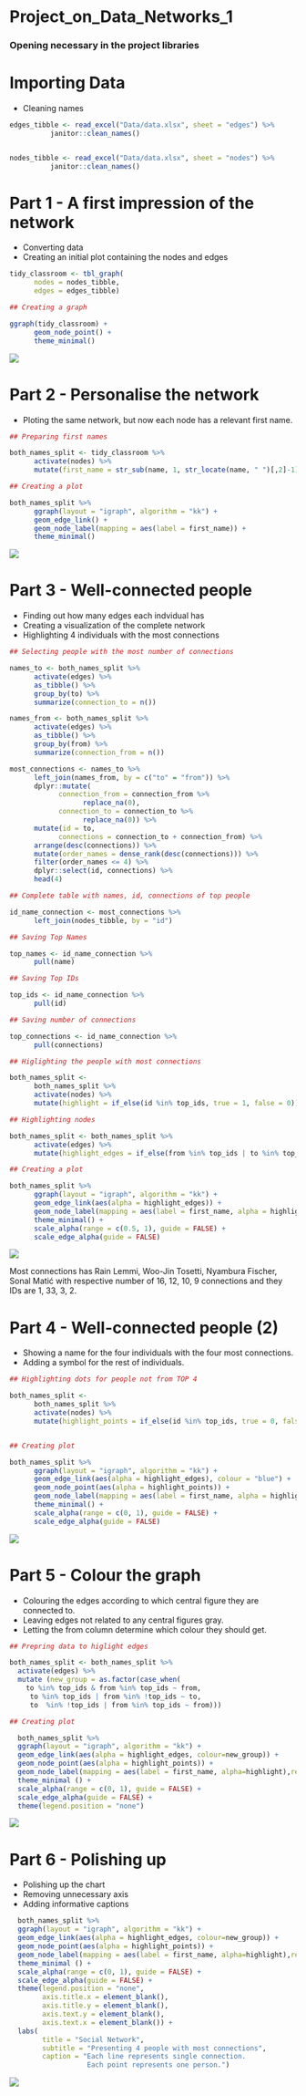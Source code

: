 Project\_on\_Data\_Networks\_1
================

### Opening necessary in the project libraries

# Importing Data

  - Cleaning names

<!-- end list -->

``` r
edges_tibble <- read_excel("Data/data.xlsx", sheet = "edges") %>%
          janitor::clean_names() 


nodes_tibble <- read_excel("Data/data.xlsx", sheet = "nodes") %>%
          janitor::clean_names() 
```

# Part 1 - A first impression of the network

  - Converting data
  - Creating an initial plot containing the nodes and edges

<!-- end list -->

``` r
tidy_classroom <- tbl_graph(
      nodes = nodes_tibble,
      edges = edges_tibble)

## Creating a graph

ggraph(tidy_classroom) +
      geom_node_point() +
      theme_minimal()
```

![](Project_on_Data_Networks_1_files/figure-gfm/unnamed-chunk-3-1.png)<!-- -->

# Part 2 - Personalise the network

  - Ploting the same network, but now each node has a relevant first
    name.

<!-- end list -->

``` r
## Preparing first names

both_names_split <- tidy_classroom %>%
      activate(nodes) %>%
      mutate(first_name = str_sub(name, 1, str_locate(name, " ")[,2]-1))

## Creating a plot

both_names_split %>%
      ggraph(layout = "igraph", algorithm = "kk") +
      geom_edge_link() +
      geom_node_label(mapping = aes(label = first_name)) +
      theme_minimal()
```

![](Project_on_Data_Networks_1_files/figure-gfm/unnamed-chunk-4-1.png)<!-- -->

# Part 3 - Well-connected people

  - Finding out how many edges each indvidual has
  - Creating a visualization of the complete network
  - Highlighting 4 individuals with the most connections

<!-- end list -->

``` r
## Selecting people with the most number of connections

names_to <- both_names_split %>%
      activate(edges) %>%
      as_tibble() %>%
      group_by(to) %>%
      summarize(connection_to = n())

names_from <- both_names_split %>%
      activate(edges) %>%
      as_tibble() %>%
      group_by(from) %>%
      summarize(connection_from = n())

most_connections <- names_to %>%
      left_join(names_from, by = c("to" = "from")) %>%
      dplyr::mutate(
            connection_from = connection_from %>%
                  replace_na(0),
            connection_to = connection_to %>%
                  replace_na(0)) %>%
      mutate(id = to,
            connections = connection_to + connection_from) %>%
      arrange(desc(connections)) %>%
      mutate(order_names = dense_rank(desc(connections))) %>%
      filter(order_names <= 4) %>%
      dplyr::select(id, connections) %>%
      head(4)

## Complete table with names, id, connections of top people

id_name_connection <- most_connections %>%
      left_join(nodes_tibble, by = "id")

## Saving Top Names

top_names <- id_name_connection %>%
      pull(name)

## Saving Top IDs

top_ids <- id_name_connection %>%
      pull(id)

## Saving number of connections

top_connections <- id_name_connection %>%
      pull(connections)

## Higlighting the people with most connections

both_names_split <-
      both_names_split %>%
      activate(nodes) %>%
      mutate(highlight = if_else(id %in% top_ids, true = 1, false = 0))

## Highlighting nodes

both_names_split <- both_names_split %>%
      activate(edges) %>%
      mutate(highlight_edges = if_else(from %in% top_ids | to %in% top_ids, 1, 0))

## Creating a plot

both_names_split %>%
      ggraph(layout = "igraph", algorithm = "kk") +
      geom_edge_link(aes(alpha = highlight_edges)) +
      geom_node_label(mapping = aes(label = first_name, alpha = highlight), repel = TRUE) +
      theme_minimal() +
      scale_alpha(range = c(0.5, 1), guide = FALSE) +
      scale_edge_alpha(guide = FALSE)
```

![](Project_on_Data_Networks_1_files/figure-gfm/unnamed-chunk-5-1.png)<!-- -->

Most connections has Rain Lemmi, Woo-Jin Tosetti, Nyambura Fischer,
Sonal Matić with respective number of 16, 12, 10, 9 connections and they
IDs are 1, 33, 3, 2.

# Part 4 - Well-connected people (2)

  - Showing a name for the four individuals with the four most
    connections.
  - Adding a symbol for the rest of individuals.

<!-- end list -->

``` r
## Highlighting dots for people not from TOP 4

both_names_split <-
      both_names_split %>%
      activate(nodes) %>%
      mutate(highlight_points = if_else(id %in% top_ids, true = 0, false = 1))


## Creating plot

both_names_split %>%
      ggraph(layout = "igraph", algorithm = "kk") +
      geom_edge_link(aes(alpha = highlight_edges), colour = "blue") +
      geom_node_point(aes(alpha = highlight_points)) +
      geom_node_label(mapping = aes(label = first_name, alpha = highlight), repel = TRUE) +
      theme_minimal() +
      scale_alpha(range = c(0, 1), guide = FALSE) +
      scale_edge_alpha(guide = FALSE)
```

![](Project_on_Data_Networks_1_files/figure-gfm/unnamed-chunk-6-1.png)<!-- -->

# Part 5 - Colour the graph

  - Colouring the edges according to which central figure they are
    connected to.
  - Leaving edges not related to any central figures gray.
  - Letting the from column determine which colour they should get.

<!-- end list -->

``` r
## Prepring data to higlight edges

both_names_split <- both_names_split %>%
  activate(edges) %>%
  mutate (new_group = as.factor(case_when(
    to %in% top_ids & from %in% top_ids ~ from,
     to %in% top_ids | from %in% !top_ids ~ to,
     to  %in% !top_ids | from %in% top_ids ~ from)))

## Creating plot

  both_names_split %>%
  ggraph(layout = "igraph", algorithm = "kk") +
  geom_edge_link(aes(alpha = highlight_edges, colour=new_group)) +
  geom_node_point(aes(alpha = highlight_points)) +
  geom_node_label(mapping = aes(label = first_name, alpha=highlight),repel = TRUE) +
  theme_minimal () +
  scale_alpha(range = c(0, 1), guide = FALSE) +
  scale_edge_alpha(guide = FALSE) +
  theme(legend.position = "none")
```

![](Project_on_Data_Networks_1_files/figure-gfm/unnamed-chunk-7-1.png)<!-- -->

# Part 6 - Polishing up

  - Polishing up the chart
  - Removing unnecessary axis
  - Adding informative captions

<!-- end list -->

``` r
  both_names_split %>%
  ggraph(layout = "igraph", algorithm = "kk") +
  geom_edge_link(aes(alpha = highlight_edges, colour=new_group)) +
  geom_node_point(aes(alpha = highlight_points)) +
  geom_node_label(mapping = aes(label = first_name, alpha=highlight),repel = TRUE) +
  theme_minimal () +
  scale_alpha(range = c(0, 1), guide = FALSE) +
  scale_edge_alpha(guide = FALSE) +
  theme(legend.position = "none",
        axis.title.x = element_blank(),
        axis.title.y = element_blank(),
        axis.text.y = element_blank(),
        axis.text.x = element_blank()) +
  labs(
        title = "Social Network",
        subtitle = "Presenting 4 people with most connections",
        caption = "Each line represents single connection.
                   Each point represents one person.")
```

![](Project_on_Data_Networks_1_files/figure-gfm/unnamed-chunk-8-1.png)<!-- -->
